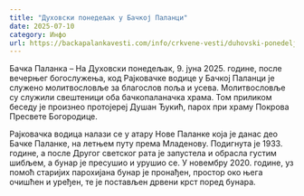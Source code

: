 ```yaml
---
title: "Духовски понедељак у Бачкој Паланци"
date: 2025-07-10
category: Инфо
url: https://backapalankavesti.com/info/crkvene-vesti/duhovski-ponedeljak-u-backoj-palanci/
---
```


Бачка Паланка – На Духовски понедељак, 9. јуна 2025. године, после вечерњег богослужења, код Рајковачке водице у Бачкој Паланци је служено молитвословље за благослов поља и усева. Молитвословље су служили свештеници оба бачкопаланачка храма. Том приликом беседу је произнео протојереј Душан Ђукић, парох при храму Покрова Пресвете Богородице.

Рајковачка водица налази се у атару Нове Паланке која је данас део Бачке Паланке, на летњем путу према Младенову. Подигнута је 1933. године, а после Другог светског рата је запустела и обрасла густим шибљем, а бунар је пресушио и урушио се. У новембру 2020. године, уз помоћ старијих парохијана бунар је пронађен, простор око њега очишћен и уређен, те је постављен дрвени крст поред бунара.
